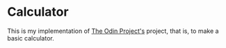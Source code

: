 # Calculator
This is my implementation of [The Odin Project's](https://www.theodinproject.com/lessons/foundations-calculator) project, that is, to make a basic calculator.